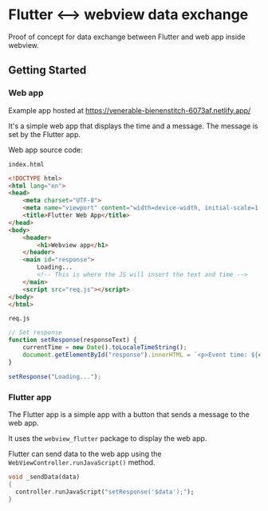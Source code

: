 # Flutter <--> webview data exchange

Proof of concept for data exchange between Flutter and web app inside webview.

## Getting Started

### Web app

Example app hosted at https://venerable-bienenstitch-6073af.netlify.app/

It's a simple web app that displays the time and a message. The message is set by the Flutter app.

Web app source code:

`index.html`
```html
<!DOCTYPE html>
<html lang="en">
<head>
    <meta charset="UTF-8">
    <meta name="viewport" content="width=device-width, initial-scale=1.0">
    <title>Flutter Web App</title>
</head>
<body>
    <header>
        <h1>Webview app</h1>
    </header>
    <main id="response">
        Loading...
        <!-- This is where the JS will insert the text and time -->
    </main>
    <script src="req.js"></script>
</body>
</html>

```

`req.js`
```javascript
// Set response 
function setResponse(responseText) {
    currentTime = new Date().toLocaleTimeString();
    document.getElementById("response").innerHTML = `<p>Event time: ${currentTime}.</p><p>Event data: ${responseText}</p>`;
}

setResponse("Loading...");
```

### Flutter app

The Flutter app is a simple app with a button that sends a message to the web app.

It uses the `webview_flutter` package to display the web app.

Flutter can send data to the web app using the `WebViewController.runJavaScript()` method.

```dart
void _sendData(data)
{
  controller.runJavaScript("setResponse('$data');");
}
```